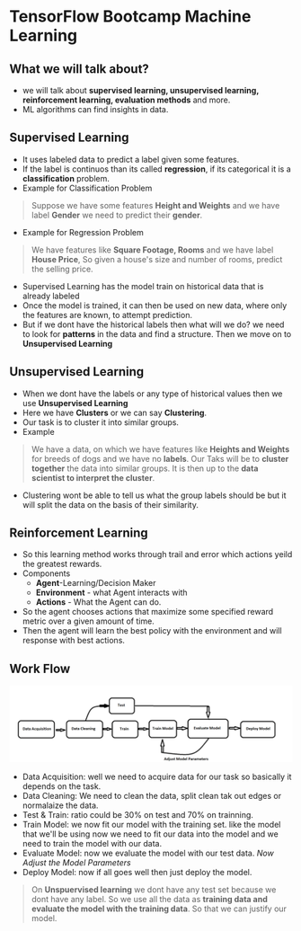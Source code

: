 # TensorFlow Bootcamp Machine Learning

## What we will talk about? 
* we will talk about **supervised learning, unsupervised learning, reinforcement learning, evaluation methods** and more. 
* ML algorithms can find insights in data. 

## Supervised Learning 
* It uses labeled data to predict a label given some features. 
* If the label is continuos than its called **regression**, if its categorical it is a **classification** problem. 
* Example for Classification Problem 
> Suppose we have some features **Height and Weights** and we have label **Gender** 
> we need to predict their **gender**. 

* Example for Regression Problem
> We have features like **Square Footage, Rooms** and we have label **House Price**, So given a house's size and number of rooms, predict the selling price. 

* Supervised Learning has the model train on historical data that is already labeled 
* Once the model is trained, it can then be used on new data, where only the features are known, to attempt prediction. 
* But if we dont have the historical labels then what will we do? we need to look for **patterns** in the data and find a structure. Then we move on to **Unsupervised Learning** 

## Unsupervised Learning
* When we dont have the labels or any type of historical values then we use **Unsupervised Learning** 
* Here we have **Clusters** or we can say **Clustering**.
* Our task is to cluster it into similar groups. 
* Example
> We have a data, on which we have features like **Heights and Weights** for breeds of dogs and we have no **labels**. Our Taks will be to **cluster together** the data into similar groups. It is then up to the **data scientist to interpret the cluster**.

* Clustering wont be able to tell us what the group labels should be but it will split the data on the basis of their similarity. 

## Reinforcement Learning 
* So this learning method works through trail and error which actions yeild the greatest rewards. 
* Components 
	* **Agent**-Learning/Decision Maker
	* **Environment** - what Agent interacts with 
	* **Actions** - What the Agent can do. 
* So the agent chooses actions that maximize some specified reward metric over a given amount of time. 
* Then the agent will learn the best policy with the environment and will response with best actions. 

## Work Flow 
![Basic Work Flow](basicworkflow.png)

* Data Acquisition: well we need to acquire data for our task so basically it depends on the task.
* Data Cleaning: We need to clean the data, split clean tak out edges or normalaize the data. 
* Test & Train: ratio could be 30% on test and 70% on trainning.
* Train Model: we now fit our model with the training set. like the model that we'll be using now we need to fit our data into the model and we need to train the model with our data. 
* Evaluate Model: now we evaluate the model with our test data. 
*Now Adjust the Model Parameters*
* Deploy Model: now if all goes well then just deploy the model. 
> On **Unspuervised learning** we dont have any test set because we dont have any label. So we use all the data as **training data and evaluate the model with the training data**. So that we can justify our model. 